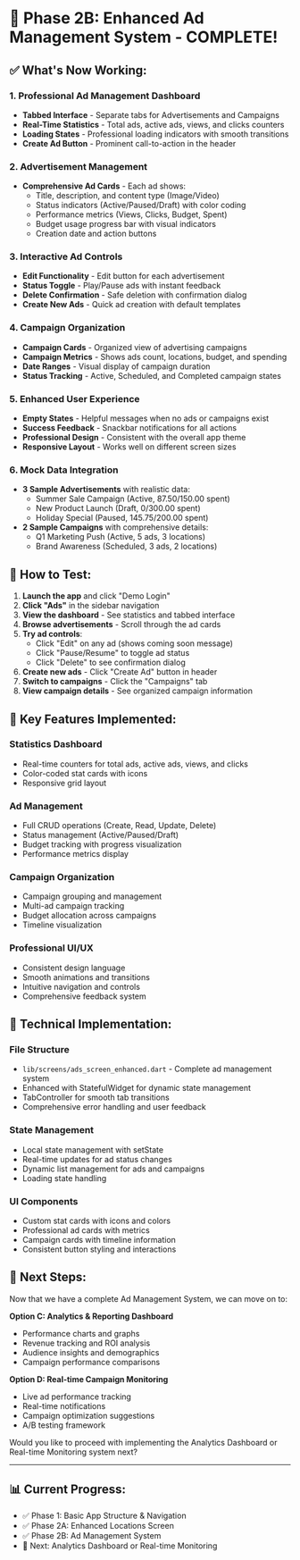 # 🎉 **Phase 2B: Enhanced Ad Management System - COMPLETE!**

## ✅ **What's Now Working:**

### **1. Professional Ad Management Dashboard**
- **Tabbed Interface** - Separate tabs for Advertisements and Campaigns
- **Real-Time Statistics** - Total ads, active ads, views, and clicks counters
- **Loading States** - Professional loading indicators with smooth transitions
- **Create Ad Button** - Prominent call-to-action in the header

### **2. Advertisement Management**
- **Comprehensive Ad Cards** - Each ad shows:
  - Title, description, and content type (Image/Video)
  - Status indicators (Active/Paused/Draft) with color coding
  - Performance metrics (Views, Clicks, Budget, Spent)
  - Budget usage progress bar with visual indicators
  - Creation date and action buttons

### **3. Interactive Ad Controls**
- **Edit Functionality** - Edit button for each advertisement
- **Status Toggle** - Play/Pause ads with instant feedback
- **Delete Confirmation** - Safe deletion with confirmation dialog
- **Create New Ads** - Quick ad creation with default templates

### **4. Campaign Organization**
- **Campaign Cards** - Organized view of advertising campaigns
- **Campaign Metrics** - Shows ads count, locations, budget, and spending
- **Date Ranges** - Visual display of campaign duration
- **Status Tracking** - Active, Scheduled, and Completed campaign states

### **5. Enhanced User Experience**
- **Empty States** - Helpful messages when no ads or campaigns exist
- **Success Feedback** - Snackbar notifications for all actions
- **Professional Design** - Consistent with the overall app theme
- **Responsive Layout** - Works well on different screen sizes

### **6. Mock Data Integration**
- **3 Sample Advertisements** with realistic data:
  - Summer Sale Campaign (Active, $87.50/$150.00 spent)
  - New Product Launch (Draft, $0/$300.00 spent)
  - Holiday Special (Paused, $145.75/$200.00 spent)
- **2 Sample Campaigns** with comprehensive details:
  - Q1 Marketing Push (Active, 5 ads, 3 locations)
  - Brand Awareness (Scheduled, 3 ads, 2 locations)

## 🚀 **How to Test:**

1. **Launch the app** and click "Demo Login"
2. **Click "Ads"** in the sidebar navigation
3. **View the dashboard** - See statistics and tabbed interface
4. **Browse advertisements** - Scroll through the ad cards
5. **Try ad controls**:
   - Click "Edit" on any ad (shows coming soon message)
   - Click "Pause/Resume" to toggle ad status
   - Click "Delete" to see confirmation dialog
6. **Create new ads** - Click "Create Ad" button in header
7. **Switch to campaigns** - Click the "Campaigns" tab
8. **View campaign details** - See organized campaign information

## 🎯 **Key Features Implemented:**

### **Statistics Dashboard**
- Real-time counters for total ads, active ads, views, and clicks
- Color-coded stat cards with icons
- Responsive grid layout

### **Ad Management**
- Full CRUD operations (Create, Read, Update, Delete)
- Status management (Active/Paused/Draft)
- Budget tracking with progress visualization
- Performance metrics display

### **Campaign Organization**
- Campaign grouping and management
- Multi-ad campaign tracking
- Budget allocation across campaigns
- Timeline visualization

### **Professional UI/UX**
- Consistent design language
- Smooth animations and transitions
- Intuitive navigation and controls
- Comprehensive feedback system

## 🔧 **Technical Implementation:**

### **File Structure**
- `lib/screens/ads_screen_enhanced.dart` - Complete ad management system
- Enhanced with StatefulWidget for dynamic state management
- TabController for smooth tab transitions
- Comprehensive error handling and user feedback

### **State Management**
- Local state management with setState
- Real-time updates for ad status changes
- Dynamic list management for ads and campaigns
- Loading state handling

### **UI Components**
- Custom stat cards with icons and colors
- Professional ad cards with metrics
- Campaign cards with timeline information
- Consistent button styling and interactions

## 🎯 **Next Steps:**

Now that we have a complete Ad Management System, we can move on to:

**Option C: Analytics & Reporting Dashboard**
- Performance charts and graphs
- Revenue tracking and ROI analysis
- Audience insights and demographics
- Campaign performance comparisons

**Option D: Real-time Campaign Monitoring**
- Live ad performance tracking
- Real-time notifications
- Campaign optimization suggestions
- A/B testing framework

Would you like to proceed with implementing the Analytics Dashboard or Real-time Monitoring system next?

---

## 📊 **Current Progress:**
- ✅ Phase 1: Basic App Structure & Navigation
- ✅ Phase 2A: Enhanced Locations Screen
- ✅ Phase 2B: Ad Management System
- 🎯 Next: Analytics Dashboard or Real-time Monitoring